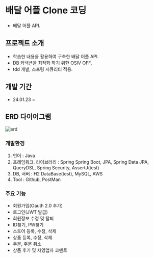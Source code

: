# 배달 어플 Clone 코딩

- 배달 어플 API.

## 프로젝트 소개

- 학습한 내용을 활용하여 구축한 배달 어플 API.
- DB 커넥션을 최적화 하기 위한 OSIV OFF.
- tdd 개발, 스프링 시큐리티 적용.

## 개발 기간

- 24.01.23 ~

## ERD 다이어그램

![erd](https://github.com/MoonByungHoon/clone/assets/106061341/9d144988-316e-4602-bf39-d2f9fa1deb7d)

### 개발환경

1. 언어 : Java
2. 프레임워크, 라이브러리 : Spring Spring Boot, JPA, Spring Data JPA, QueryDSL, Spring Security, AssertJ(test)
3. DB, 서버 : H2 DataBase(test), MySQL, AWS
4. Tool : Github, PostMan

### 주요 기능

- 회원가입(Oauth 2.0 추가)
- 로그인(JWT 발급)
- 회원정보 수정 및 탈퇴
- ID찾기, PW찾기
- 스토어 등록, 수정, 삭제
- 상품 등록, 수정, 삭제
- 주문, 주문 취소
- 상품 후기 및 자영업자 코멘트
